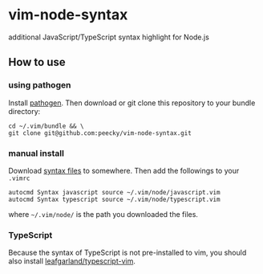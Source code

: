 vim-node-syntax
===============

additional JavaScript/TypeScript syntax highlight for Node.js

## How to use
### using pathogen
Install [pathogen](https://github.com/tpope/vim-pathogen).
Then download or git clone this repository to your bundle directory:

	cd ~/.vim/bundle && \
	git clone git@github.com:peecky/vim-node-syntax.git

### manual install
Download [syntax files](https://github.com/peecky/vim-node-syntax/tree/master/syntax) to somewhere.
Then add the followings to your `.vimrc`

	autocmd Syntax javascript source ~/.vim/node/javascript.vim
	autocmd Syntax typescript source ~/.vim/node/typescript.vim

where `~/.vim/node/` is the path you downloaded the files.

### TypeScript
Because the syntax of TypeScript is not pre-installed to vim, you should also install [leafgarland/typescript-vim](https://github.com/leafgarland/typescript-vim).
